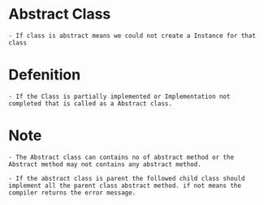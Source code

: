 # Abstract Class
    - If class is abstract means we could not create a Instance for that class

# Defenition
    - If the Class is partially implemented or Implementation not completed that is called as a Abstract class.

# Note
    - The Abstract class can contains no of abstract method or the Abstract method may not contains any abstract method.

    - If the abstract class is parent the followed child class should implement all the parent class abstract method. if not means the compiler returns the error message.

